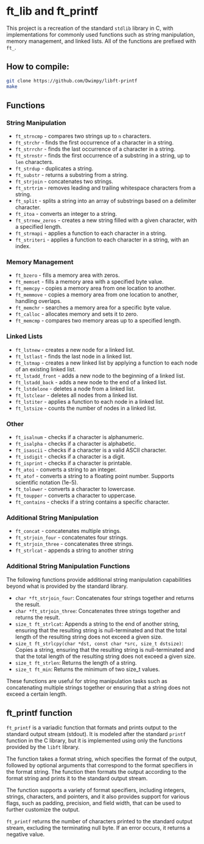 ft\_lib and ft\_printf
======================

This project is a recreation of the standard `stdlib` library in C, with implementations for commonly used functions such as string manipulation, memory management, and linked lists. All of the functions are prefixed with `ft_`.

## How to compile:

```bash
git clone https://github.com/Dwimpy/libft-printf
make
```

Functions
---------

### String Manipulation

*   `ft_strncmp` - compares two strings up to `n` characters.
*   `ft_strchr` - finds the first occurrence of a character in a string.
*   `ft_strrchr` - finds the last occurrence of a character in a string.
*   `ft_strnstr` - finds the first occurrence of a substring in a string, up to `len` characters.
*   `ft_strdup` - duplicates a string.
*   `ft_substr` - returns a substring from a string.
*   `ft_strjoin` - concatenates two strings.
*   `ft_strtrim` - removes leading and trailing whitespace characters from a string.
*   `ft_split` - splits a string into an array of substrings based on a delimiter character.
*   `ft_itoa` - converts an integer to a string.
*   `ft_strnew_zeros` - creates a new string filled with a given character, with a specified length.
*   `ft_strmapi` - applies a function to each character in a string.
*   `ft_striteri` - applies a function to each character in a string, with an index.

### Memory Management

*   `ft_bzero` - fills a memory area with zeros.
*   `ft_memset` - fills a memory area with a specified byte value.
*   `ft_memcpy` - copies a memory area from one location to another.
*   `ft_memmove` - copies a memory area from one location to another, handling overlaps.
*   `ft_memchr` - searches a memory area for a specific byte value.
*   `ft_calloc` - allocates memory and sets it to zero.
*   `ft_memcmp` - compares two memory areas up to a specified length.

### Linked Lists

*   `ft_lstnew` - creates a new node for a linked list.
*   `ft_lstlast` - finds the last node in a linked list.
*   `ft_lstmap` - creates a new linked list by applying a function to each node of an existing linked list.
*   `ft_lstadd_front` - adds a new node to the beginning of a linked list.
*   `ft_lstadd_back` - adds a new node to the end of a linked list.
*   `ft_lstdelone` - deletes a node from a linked list.
*   `ft_lstclear` - deletes all nodes from a linked list.
*   `ft_lstiter` - applies a function to each node in a linked list.
*   `ft_lstsize` - counts the number of nodes in a linked list.

### Other

*   `ft_isalnum` - checks if a character is alphanumeric.
*   `ft_isalpha` - checks if a character is alphabetic.
*   `ft_isascii` - checks if a character is a valid ASCII character.
*   `ft_isdigit` - checks if a character is a digit.
*   `ft_isprint` - checks if a character is printable.
*   `ft_atoi` - converts a string to an integer.
*   `ft_atof` - converts a string to a floating point number. Supports scientific notation (1e-5).
*   `ft_tolower` - converts a character to lowercase.
*   `ft_toupper` - converts a character to uppercase.
*   `ft_contains` - checks if a string contains a specific character.

### Additional String Manipulation

*   `ft_concat` - concatenates multiple strings.
*   `ft_strjoin_four` - concatenates four strings.
*   `ft_strjoin_three` - concatenates three strings.
*   `ft_strlcat` - appends a string to another string

### Additional String Manipulation Functions

The following functions provide additional string manipulation capabilities beyond what is provided by the standard library.

*   `char *ft_strjoin_four`: Concatenates four strings together and returns the result.
*   `char *ft_strjoin_three`: Concatenates three strings together and returns the result.
*   `size_t ft_strlcat`: Appends a string to the end of another string, ensuring that the resulting string is null-terminated and that the total length of the resulting string does not exceed a given size.
*   `size_t ft_strlcpy(char *dst, const char *src, size_t dstsize)`: Copies a string, ensuring that the resulting string is null-terminated and that the total length of the resulting string does not exceed a given size.
*   `size_t ft_strlen`: Returns the length of a string.
*   `size_t ft_min`: Returns the minimum of two size\_t values.

These functions are useful for string manipulation tasks such as concatenating multiple strings together or ensuring that a string does not exceed a certain length.

ft\_printf function
-------------------

`ft_printf` is a variadic function that formats and prints output to the standard output stream (stdout). It is modeled after the standard `printf` function in the C library, but it is implemented using only the functions provided by the `libft` library.

The function takes a format string, which specifies the format of the output, followed by optional arguments that correspond to the format specifiers in the format string. The function then formats the output according to the format string and prints it to the standard output stream.

The function supports a variety of format specifiers, including integers, strings, characters, and pointers, and it also provides support for various flags, such as padding, precision, and field width, that can be used to further customize the output.

`ft_printf` returns the number of characters printed to the standard output stream, excluding the terminating null byte. If an error occurs, it returns a negative value.
